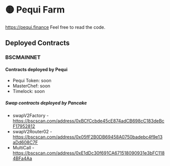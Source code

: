 # 🟡 Pequi Farm

https://pequi.finance Feel free to read the code.

## Deployed Contracts

### BSCMAINNET

#### Contracts deployed by Pequi

- Pequi Token: soon
- MasterChef: soon
- Timelock: soon

##### Swap contracts deployed by Pancake

- swapV2Factory - https://bscscan.com/address/0xBCfCcbde45cE874adCB698cC183deBcF17952812
- swapV2Router02 - https://bscscan.com/address/0x05fF2B0DB69458A0750badebc4f9e13aDd608C7F
- MultiCall - https://bscscan.com/address/0xE1dDc30f691CA671518090931e3bFC1184BFa4Aa
